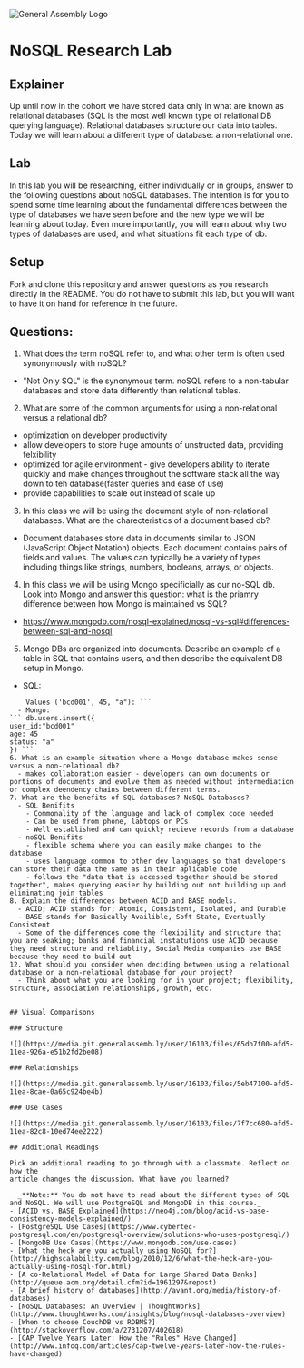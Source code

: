 ![General Assembly Logo](https://camo.githubusercontent.com/1a91b05b8f4d44b5bbfb83abac2b0996d8e26c92/687474703a2f2f692e696d6775722e636f6d2f6b6538555354712e706e67)

# NoSQL Research Lab

## Explainer

Up until now in the cohort we have stored data only in what are known as relational databases (SQL is the most well known type of relational DB querying language). Relational databases structure our data into tables. Today we will learn about a different type of database: a non-relational one. 

## Lab

In this lab you will be researching, either individually or in groups, answer to the following questions about noSQL databases. The intention is for you to spend some time learning about the fundamental differences between the type of databases we have seen before and the new type we will be learning about today. Even more importantly, you will learn about why two types of databases are used, and what situations fit each type of db. 

## Setup

Fork and clone this repository and answer questions as you research directly in the README. You do not have to submit this lab, but you will want to have it on hand for reference in the future. 

## Questions:

1. What does the term noSQL refer to, and what other term is often used synonymously with noSQL?
  - "Not Only SQL" is the synonymous term. noSQL refers to a non-tabular databases and store data differently than relational tables.
2. What are some of the common arguments for using a non-relational versus a relational db?
  - optimization on developer productivity
  - allow developers to store huge amounts of unstructed data, providing felxibility
  - optimized for agile environment - give developers ability to iterate quickly and make changes throughout the software stack all the way down to teh database(faster queries and ease of use)
  - provide capabilities to scale out instead of scale up
3. In this class we will be using the document style of non-relational databases. What are the charecteristics of a document based db? 
  - Document databases store data in documents similar to JSON (JavaScript Object Notation) objects. Each document contains pairs of fields and values. The values can typically be a variety of types including things like strings, numbers, booleans, arrays, or objects.
4. In this class we will be using Mongo specificially as our no-SQL db. Look into Mongo and answer this question: what is the priamry difference between how Mongo is maintained vs SQL?
  - https://www.mongodb.com/nosql-explained/nosql-vs-sql#differences-between-sql-and-nosql
5. Mongo DBs are organized into documents. Describe an example of a table in SQL that contains users, and then describe the equivalent DB setup in Mongo.
  -  SQL: 
``` INSERT INTO users(user_id, age. status)
    Values ('bcd001', 45, "a"): ```
  - Mongo: 
``` db.users.insert({
user_id:"bcd001"
age: 45
status: "a" 
}) ```
6. What is an example situation where a Mongo database makes sense versus a non-relational db?
  - makes collaboration easier - developers can own documents or portions of documents and evolve them as needed without intermediation or complex deendency chains between different terms.
7. What are the benefits of SQL databases? NoSQL Databases?
  - SQL Benifits
    - Commonality of the language and lack of complex code needed 
    - Can be used from phone, labtops or PCs
    - Well established and can quickly recieve records from a database
  - noSQL Benifits
    - flexible schema where you can easily make changes to the database
    - uses language common to other dev languages so that developers can store their data the same as in their aplicable code
    - follows the "data that is accessed together should be stored together", makes querying easier by building out not building up and eliminating join tables
8. Explain the differences between ACID and BASE models.
  - ACID; ACID stands for; Atomic, Consistent, Isolated, and Durable
  - BASE stands for Basically Availible, Soft State, Eventually Consistent
  - Some of the differences come the flexibility and structure that you are seaking; banks and financial instatutions use ACID because they need structure and reliablity, Social Media companies use BASE because they need to build out
12. What should you consider when deciding between using a relational database or a non-relational database for your project?
  - Think about what you are looking for in your project; flexibility, structure, association relationships, growth, etc.


## Visual Comparisons

### Structure

![](https://media.git.generalassemb.ly/user/16103/files/65db7f00-afd5-11ea-926a-e51b2fd2be08)

### Relationships

![](https://media.git.generalassemb.ly/user/16103/files/5eb47100-afd5-11ea-8cae-0a65c924be4b)

### Use Cases

![](https://media.git.generalassemb.ly/user/16103/files/7f7cc680-afd5-11ea-82c8-10ed74ee2222)

## Additional Readings

Pick an additional reading to go through with a classmate. Reflect on how the
article changes the discussion. What have you learned?

  _**Note:** You do not have to read about the different types of SQL and NoSQL. We will use PostgreSQL and MongoDB in this course._
- [ACID vs. BASE Explained](https://neo4j.com/blog/acid-vs-base-consistency-models-explained/)
- [PostgreSQL Use Cases](https://www.cybertec-postgresql.com/en/postgresql-overview/solutions-who-uses-postgresql/)
- [MongoDB Use Cases](https://www.mongodb.com/use-cases)
- [What the heck are you actually using NoSQL for?](http://highscalability.com/blog/2010/12/6/what-the-heck-are-you-actually-using-nosql-for.html)
- [A co-Relational Model of Data for Large Shared Data Banks](http://queue.acm.org/detail.cfm?id=1961297&repost)
- [A brief history of databases](http://avant.org/media/history-of-databases)
- [NoSQL Databases: An Overview | ThoughtWorks](http://www.thoughtworks.com/insights/blog/nosql-databases-overview)
- [When to choose CouchDB vs RDBMS?](http://stackoverflow.com/a/2731207/402618)
- [CAP Twelve Years Later: How the "Rules" Have Changed](http://www.infoq.com/articles/cap-twelve-years-later-how-the-rules-have-changed)
